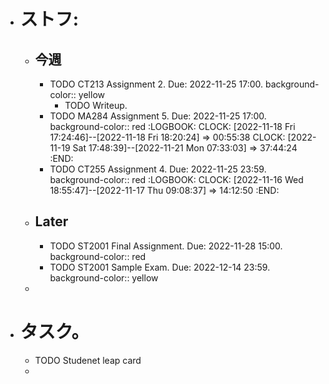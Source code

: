 - # ストフ:
	- ## 今週
		- TODO CT213 Assignment 2. Due: 2022-11-25 17:00.
		  background-color:: yellow
			- TODO Writeup.
		- TODO MA284 Assignment 5. Due: 2022-11-25 17:00.
		  background-color:: red
		  :LOGBOOK:
		  CLOCK: [2022-11-18 Fri 17:24:46]--[2022-11-18 Fri 18:20:24] =>  00:55:38
		  CLOCK: [2022-11-19 Sat 17:48:39]--[2022-11-21 Mon 07:33:03] =>  37:44:24
		  :END:
		- TODO CT255 Assignment 4. Due: 2022-11-25 23:59.
		  background-color:: red
		  :LOGBOOK:
		  CLOCK: [2022-11-16 Wed 18:55:47]--[2022-11-17 Thu 09:08:37] =>  14:12:50
		  :END:
	- ## Later
		- TODO ST2001 Final Assignment. Due: 2022-11-28 15:00.
		  background-color:: red
		- TODO ST2001 Sample Exam. Due: 2022-12-14 23:59.
		  background-color:: yellow
	-
- # タスク。
	- TODO Studenet leap card
	-